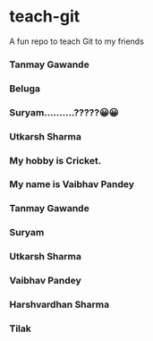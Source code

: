 # teach-git
A fun repo to teach Git to my friends

### Tanmay Gawande
### Beluga
### Suryam..........?????😀😀
### Utkarsh Sharma
### My hobby is Cricket.
### My name is Vaibhav Pandey
### Tanmay Gawande
### Suryam 
### Utkarsh Sharma
### Vaibhav Pandey
### Harshvardhan Sharma
### Tilak
